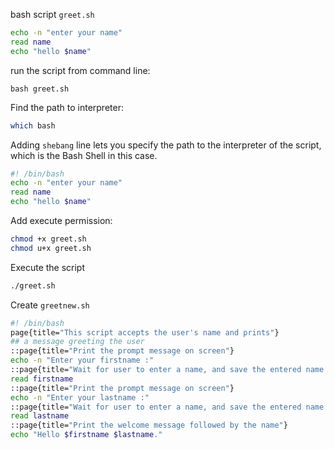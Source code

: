 bash script `greet.sh`

```bash
echo -n "enter your name"
read name
echo "hello $name"
```

run the script from command line:

```
bash greet.sh
```

Find the path to interpreter:
```bash
which bash
```

Adding `shebang` line lets you specify the path to the interpreter of the script, which is the Bash Shell in this case.
```bash
#! /bin/bash
echo -n "enter your name"
read name
echo "hello $name"
```

Add execute permission:
```bash
chmod +x greet.sh
chmod u+x greet.sh
```

Execute the script
```bash
./greet.sh
```

Create `greetnew.sh`
```bash
#! /bin/bash
page{title="This script accepts the user's name and prints"}
## a message greeting the user
::page{title="Print the prompt message on screen"}
echo -n "Enter your firstname :"	  	
::page{title="Wait for user to enter a name, and save the entered name into the variable 'name'"}
read firstname
::page{title="Print the prompt message on screen"}
echo -n "Enter your lastname :"	  	
::page{title="Wait for user to enter a name, and save the entered name into the variable 'name'"}
read lastname	
::page{title="Print the welcome message followed by the name"}
echo "Hello $firstname $lastname."
```





